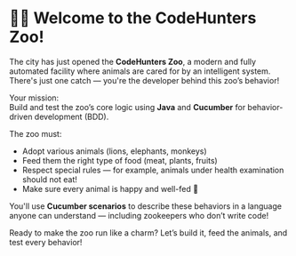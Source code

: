 # 🦁🐘 Welcome to the CodeHunters Zoo!

The city has just opened the **CodeHunters Zoo**, a modern and fully automated facility where 
animals are cared for by an intelligent system. There's just one catch — you're the developer 
behind this zoo’s behavior!

Your mission:  
Build and test the zoo’s core logic using **Java** and **Cucumber** for behavior-driven development (BDD).

The zoo must:
- Adopt various animals (lions, elephants, monkeys)
- Feed them the right type of food (meat, plants, fruits)
- Respect special rules — for example, animals under health examination should not eat!
- Make sure every animal is happy and well-fed 🐾

You'll use **Cucumber scenarios** to describe these behaviors in a language anyone can 
understand — including zookeepers who don’t write code!

Ready to make the zoo run like a charm?
Let’s build it, feed the animals, and test every behavior!
